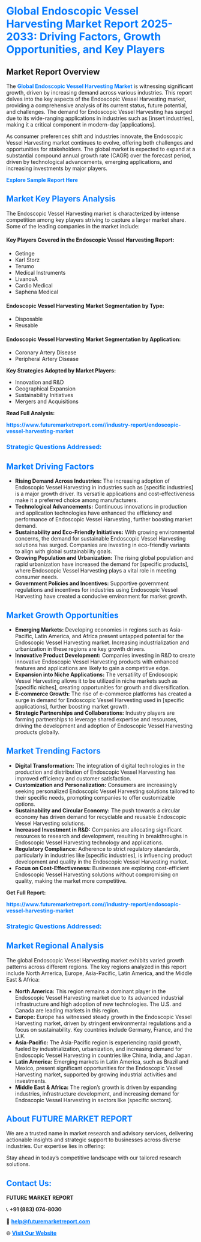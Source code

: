 <h1 style="color: #007BFF;">Global Endoscopic Vessel Harvesting Market Report 2025-2033: Driving Factors, Growth Opportunities, and Key Players</h1>

<section id="overview">
<h2>Market Report Overview</h2>
<p>The <a href="https://www.futuremarketreport.com//industry-report/endoscopic-vessel-harvesting-market" style="color: #007BFF; text-decoration: none;"><strong>Global Endoscopic Vessel Harvesting Market</strong></a> is witnessing significant growth, driven by increasing demand across various industries. This report delves into the key aspects of the Endoscopic Vessel Harvesting market, providing a comprehensive analysis of its current status, future potential, and challenges. The demand for Endoscopic Vessel Harvesting has surged due to its wide-ranging applications in industries such as [insert industries], making it a critical component in modern-day [applications].</p>
<p>As consumer preferences shift and industries innovate, the Endoscopic Vessel Harvesting market continues to evolve, offering both challenges and opportunities for stakeholders. The global market is expected to expand at a substantial compound annual growth rate (CAGR) over the forecast period, driven by technological advancements, emerging applications, and increasing investments by major players.</p>
</section>

<section id="overview">
<p><a href="https://www.futuremarketreport.com//request-sample/reportId=64863" style="color: #007BFF; text-decoration: none;"><strong>Explore Sample Report Here</strong></a></p>
</section>

<section id="key-players">
<h2 style="color: #007BFF;">Market Key Players Analysis</h2>
<p>The Endoscopic Vessel Harvesting market is characterized by intense competition among key players striving to capture a larger market share. Some of the leading companies in the market include:</p>
<h4>Key Players Covered in the Endoscopic Vessel Harvesting Report:</h4>
<ul><li>Getinge</li><li>Karl Storz</li><li>Terumo</li><li>Medical Instruments</li><li>LivanovA</li><li>Cardio Medical</li><li>Saphena Medical</li></ul>
<h4>Endoscopic Vessel Harvesting Market Segmentation by Type:</h4>
<ul><li>Disposable</li><li>Reusable</li></ul>

<h4>Endoscopic Vessel Harvesting Market Segmentation by Application:</h4>
<ul><li>Coronary Artery Disease</li><li>Peripheral Artery Disease</li></ul>
<p><strong>Key Strategies Adopted by Market Players:</strong></p>
<ul>
<li>Innovation and R&D</li>
<li>Geographical Expansion</li>
<li>Sustainability Initiatives</li>
<li>Mergers and Acquisitions</li>
</ul>
</section>

<section>
<p><strong>Read Full Analysis: </strong></p><a href="https://www.futuremarketreport.com//industry-report/endoscopic-vessel-harvesting-market" style="color: #007BFF; text-decoration: none;"><strong>https://www.futuremarketreport.com//industry-report/endoscopic-vessel-harvesting-market</strong></a>
<h3 style="color: #007BFF;">Strategic Questions Addressed:</h3>
</section>

<section id="driving-factors">
<h2 style="color: #007BFF;">Market Driving Factors</h2>
<ul>
<li><strong>Rising Demand Across Industries:</strong> The increasing adoption of Endoscopic Vessel Harvesting in industries such as [specific industries] is a major growth driver. Its versatile applications and cost-effectiveness make it a preferred choice among manufacturers.</li>
<li><strong>Technological Advancements:</strong> Continuous innovations in production and application technologies have enhanced the efficiency and performance of Endoscopic Vessel Harvesting, further boosting market demand.</li>
<li><strong>Sustainability and Eco-Friendly Initiatives:</strong> With growing environmental concerns, the demand for sustainable Endoscopic Vessel Harvesting solutions has surged. Companies are investing in eco-friendly variants to align with global sustainability goals.</li>
<li><strong>Growing Population and Urbanization:</strong> The rising global population and rapid urbanization have increased the demand for [specific products], where Endoscopic Vessel Harvesting plays a vital role in meeting consumer needs.</li>
<li><strong>Government Policies and Incentives:</strong> Supportive government regulations and incentives for industries using Endoscopic Vessel Harvesting have created a conducive environment for market growth.</li>
</ul>
</section>

<section id="growth-opportunities">
<h2 style="color: #007BFF;">Market Growth Opportunities</h2>
<ul>
<li><strong>Emerging Markets:</strong> Developing economies in regions such as Asia-Pacific, Latin America, and Africa present untapped potential for the Endoscopic Vessel Harvesting market. Increasing industrialization and urbanization in these regions are key growth drivers.</li>
<li><strong>Innovative Product Development:</strong> Companies investing in R&D to create innovative Endoscopic Vessel Harvesting products with enhanced features and applications are likely to gain a competitive edge.</li>
<li><strong>Expansion into Niche Applications:</strong> The versatility of Endoscopic Vessel Harvesting allows it to be utilized in niche markets such as [specific niches], creating opportunities for growth and diversification.</li>
<li><strong>E-commerce Growth:</strong> The rise of e-commerce platforms has created a surge in demand for Endoscopic Vessel Harvesting used in [specific applications], further boosting market growth.</li>
<li><strong>Strategic Partnerships and Collaborations:</strong> Industry players are forming partnerships to leverage shared expertise and resources, driving the development and adoption of Endoscopic Vessel Harvesting products globally.</li>
</ul>
</section>

<section id="trending-factors">
<h2 style="color: #007BFF;">Market Trending Factors</h2>
<ul>
<li><strong>Digital Transformation:</strong> The integration of digital technologies in the production and distribution of Endoscopic Vessel Harvesting has improved efficiency and customer satisfaction.</li>
<li><strong>Customization and Personalization:</strong> Consumers are increasingly seeking personalized Endoscopic Vessel Harvesting solutions tailored to their specific needs, prompting companies to offer customizable options.</li>
<li><strong>Sustainability and Circular Economy:</strong> The push towards a circular economy has driven demand for recyclable and reusable Endoscopic Vessel Harvesting solutions.</li>
<li><strong>Increased Investment in R&D:</strong> Companies are allocating significant resources to research and development, resulting in breakthroughs in Endoscopic Vessel Harvesting technology and applications.</li>
<li><strong>Regulatory Compliance:</strong> Adherence to strict regulatory standards, particularly in industries like [specific industries], is influencing product development and quality in the Endoscopic Vessel Harvesting market.</li>
<li><strong>Focus on Cost-Effectiveness:</strong> Businesses are exploring cost-efficient Endoscopic Vessel Harvesting solutions without compromising on quality, making the market more competitive.</li>
</ul>
</section>

<section>
<p><strong>Get Full Report: </strong></p><a href="https://www.futuremarketreport.com//industry-report/endoscopic-vessel-harvesting-market" style="color: #007BFF; text-decoration: none;"><strong>https://www.futuremarketreport.com//industry-report/endoscopic-vessel-harvesting-market</strong></a>
<h3 style="color: #007BFF;">Strategic Questions Addressed:</h3>
</section>


<section id="regional-analysis">
<h2 style="color: #007BFF;">Market Regional Analysis</h2>
<p>The global Endoscopic Vessel Harvesting market exhibits varied growth patterns across different regions. The key regions analyzed in this report include North America, Europe, Asia-Pacific, Latin America, and the Middle East & Africa:</p>
<ul>
<li><strong>North America:</strong> This region remains a dominant player in the Endoscopic Vessel Harvesting market due to its advanced industrial infrastructure and high adoption of new technologies. The U.S. and Canada are leading markets in this region.</li>
<li><strong>Europe:</strong> Europe has witnessed steady growth in the Endoscopic Vessel Harvesting market, driven by stringent environmental regulations and a focus on sustainability. Key countries include Germany, France, and the U.K.</li>
<li><strong>Asia-Pacific:</strong> The Asia-Pacific region is experiencing rapid growth, fueled by industrialization, urbanization, and increasing demand for Endoscopic Vessel Harvesting in countries like China, India, and Japan.</li>
<li><strong>Latin America:</strong> Emerging markets in Latin America, such as Brazil and Mexico, present significant opportunities for the Endoscopic Vessel Harvesting market, supported by growing industrial activities and investments.</li>
<li><strong>Middle East & Africa:</strong> The region’s growth is driven by expanding industries, infrastructure development, and increasing demand for Endoscopic Vessel Harvesting in sectors like [specific sectors].</li>
</ul>
</section>

<footer>
<h2 style="color: #007BFF;">About FUTURE MARKET REPORT</h2>
<p>We are a trusted name in market research and advisory services, delivering actionable insights and strategic support to businesses across diverse industries. Our expertise lies in offering:</p>

<p>Stay ahead in today’s competitive landscape with our tailored research solutions.</p>

<h2 style="color: #007BFF;">Contact Us:</h2>
<p><strong>FUTURE MARKET REPORT</strong></p>
<p>📞 <strong>+91 (883) 074-8030</strong></p>
<p>📧 <strong><a href="mailto:help@futuremarketreport.com" style="color: #007BFF;">help@futuremarketreport.com</a></strong></p>
<p>🌐 <strong><a href="https://www.futuremarketreport.com/" style="color: #007BFF;">Visit Our Website</a></strong></p>
</footer>